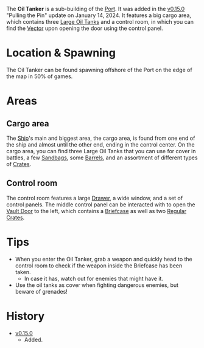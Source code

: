 The **Oil Tanker** is a sub-building of the [Port](/buildings/port). It was added in the [v0.15.0](https://github.com/HasangerGames/suroi/releases/tag/v0.15.0) "Pulling the Pin" update on January 14, 2024. It features a big cargo area, which contains three [Large Oil Tanks](/obstacles/large_oil_tank) and a control room, in which you can find the [Vector](/weapons/guns/vector) upon opening the door using the control panel.

# Location & Spawning

The Oil Tanker can be found spawning offshore of the Port on the edge of the map in 50% of games.

# Areas

## Cargo area

The [Ship](/buildings/ship)'s main and biggest area, the cargo area, is found from one end of the ship and almost until the other end, ending in the control center. On the cargo area, you can find three Large Oil Tanks that you can use for cover in battles, a few [Sandbags](/obstacles/sandbags), some [Barrels](/obstacles/barrels), and an assortment of different types of [Crates](/obstacles/crates).

## Control room

The control room features a large [Drawer](/obsatcles/drawers), a wide window, and a set of control panels. The middle control panel can be interacted with to open the [Vault Door](/obstacles/doors) to the left, which contains a [Briefcase](/obstacles/briefcase) as well as two [Regular Crates](/obstacles/crate).

# Tips 

- When you enter the Oil Tanker, grab a weapon and quickly head to the control room to check if the weapon inside the Briefcase has been taken.
  - In case it has, watch out for enemies that might have it.
- Use the oil tanks as cover when fighting dangerous enemies, but beware of grenades!

# History
- [v0.15.0](https://github.com/HasangerGames/suroi/releases/tag/v0.15.0)
  - Added.